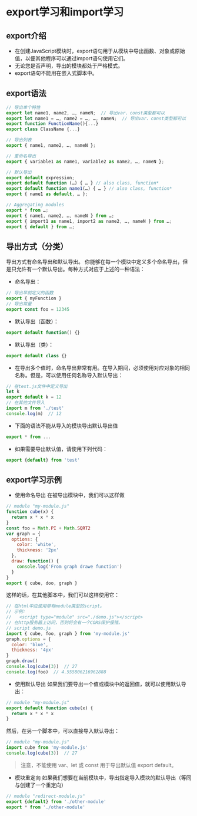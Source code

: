 # export学习和import学习

## export介绍

+ 在创建JavaScript模块时，export语句用于从模块中导出函数、对象或原始值，以便其他程序可以通过import语句使用它们。
+ 无论您是否声明，导出的模块都处于严格模式。
+ export语句不能用在嵌入式脚本中。

## export语法

```javascript
// 导出单个特性
export let name1, name2, …, nameN;  // 导出var、const类型都可以
export let name1 = …, name2 = …, …, nameN;  // 导出var、const类型都可以
export function FunctionName(){...}
export class ClassName {...}

// 导出列表
export { name1, name2, …, nameN };

// 重命名导出
export { variable1 as name1, variable2 as name2, …, nameN };

// 默认导出
export default expression;
export default function (…) { … } // also class, function*
export default function name1(…) { … } // also class, function*
export { name1 as default, … };

// Aggregating modules
export * from …;
export { name1, name2, …, nameN } from …;
export { import1 as name1, import2 as name2, …, nameN } from …;
export { default } from …;
```

## 导出方式（分类）

导出方式有命名导出和默认导出。
你能够在每一个模块中定义多个命名导出，但是只允许有一个默认导出。每种方式对应于上述的一种语法：

+ 命名导出：

```javascript
// 导出早前定义的函数
export { myFunction }
// 导出常量
export const foo = 12345
```

+ 默认导出（函数）：

```javascript
export default function() {}
```

+ 默认导出（类）：

```javascript
export default class {}
```

+ 在导出多个值时，命名导出非常有用。在导入期间，必须使用对应对象的相同名称。但是，可以使用任何名称导入默认导出：

```javascript
// 在test.js文件中定义导出
let k
export default k = 12
// 在其他文件导入
import m from './test'
console.log(m)  // 12
```

+ 下面的语法不能从导入的模块导出默认导出值

```javascript
export * from ...
```

+ 如果需要导出默认值，请使用下列代码：

```javascript
export {default} from 'test'
```

## export学习示例

+ 使用命名导出
在被导出模块中，我们可以这样做

```javascript
// module "my-module.js"
function cube(x) {
  return x * x * x
}
const foo = Math.PI + Math.SQRT2
var graph = {
  options: {
    color: 'white',
    thickness: '2px'
  },
  draw: function() {
    console.log('From graph drawe function')
  }
}
export { cube, doo, graph }
```

这样的话，在其他脚本中，我们可以这样使用它：

```javascript
// 在html中应使用带有module类型的script。
// 示例:
//   <script type="module" src="./demo.js"></script>
// 在http服务器上访问，否则将会有一个CORS保护报错。
// script demo.js
import { cube, foo, graph } from 'my-module.js'
graph.options = {
  color: 'blue',
  thickness: '4px'
}
graph.draw()
console.log(cube(3))  // 27
console.log(foo)  // 4.555806216962888
```

+ 使用默认导出
如果我们要导出一个值或模块中的返回值，就可以使用默认导出：

```javascript
// module "my-module.js"
export default function cube(x) {
  return x * x * x
}
```

然后，在另一个脚本中，可以直接导入默认导出：

```javascript
// module "my-module.js"
import cube from 'my-module.js'
console.log(cube(3))  // 27​​​​​
```

>注意，不能使用 var、let 或 const 用于导出默认值 export default。

+ 模块重定向
如果我们想要在当前模块中，导出指定导入模块的默认导出（等同与创建了一个重定向）

```javascript
// module "redirect-module.js"
export {default} from './other-module'
export * from './other-module'
```
